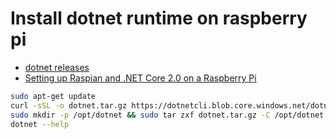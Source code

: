 
# Install dotnet runtime on raspberry pi

* [dotnet releases](https://github.com/dotnet/core-setup)
* [Setting up Raspian and .NET Core 2.0 on a Raspberry Pi](https://blogs.msdn.microsoft.com/david/2017/07/20/setting_up_raspian_and_dotnet_core_2_0_on_a_raspberry_pi/)

```bash
sudo apt-get update
curl -sSL -o dotnet.tar.gz https://dotnetcli.blob.core.windows.net/dotnet/Runtime/release/2.1/dotnet-runtime-latest-linux-arm.tar.gz
sudo mkdir -p /opt/dotnet && sudo tar zxf dotnet.tar.gz -C /opt/dotnet
dotnet --help
```
